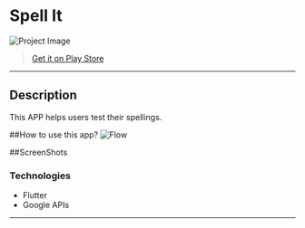 # Spell It

![Project Image](https://github.com/shubh67678/SpellIt/blob/main/app_icons_images/app%20banner.png)
> [Get it on Play Store](https://play.google.com/store/apps/details?id=com.flutter.dictation_app_spell_it)



---

## Description

This APP helps users test their spellings. 


##How to use this app?
![Flow](https://github.com/shubh67678/SpellIt/blob/main/app_icons_images/chrome_5f4qqPxG2P.png)

##ScreenShots


### Technologies

- Flutter 
- Google APIs 

---



